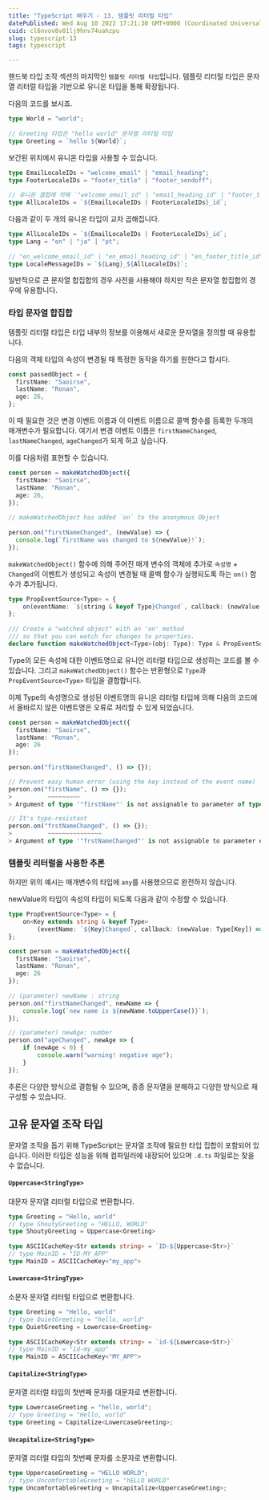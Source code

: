 ```yaml
---
title: "TypeScript 배우기 - 13. 템플릿 리터럴 타입"
datePublished: Wed Aug 10 2022 17:21:30 GMT+0000 (Coordinated Universal Time)
cuid: cl6nvov8v01lj9hnv74uahzpu
slug: typescript-13
tags: typescript

---
```


핸드북 타입 조작 섹션의 마지막인 `템플릿 리터럴 타입`입니다. 템플릿 리터럴 타입은 문자열 리터럴 타입을 기반으로 유니온 타입을 통해 확장됩니다.

다음의 코드를 보시죠.

```typescript
type World = "world";
 
// Greeting 타입은 "hello world" 문자열 리터럴 타입
type Greeting = `hello ${World}`;
```

보간된 위치에서 유니온 타입을 사용할 수 있습니다.

```typescript
type EmailLocaleIDs = "welcome_email" | "email_heading";
type FooterLocaleIDs = "footer_title" | "footer_sendoff";
 
// 유니온 결합에 의해 `"welcome_email_id" | "email_heading_id" | "footer_title_id" | "footer_sendoff_id"`으로 확장
type AllLocaleIDs = `${EmailLocaleIDs | FooterLocaleIDs}_id`;
```

다음과 같이 두 개의 유니온 타입이 교차 곱해집니다.

```typescript
type AllLocaleIDs = `${EmailLocaleIDs | FooterLocaleIDs}_id`;
type Lang = "en" | "ja" | "pt";
 
// "en_welcome_email_id" | "en_email_heading_id" | "en_footer_title_id" | "en_footer_sendoff_id" | "ja_welcome_email_id" | "ja_email_heading_id" | "ja_footer_title_id" | "ja_footer_sendoff_id" | "pt_welcome_email_id" | "pt_email_heading_id" | "pt_footer_title_id" | "pt_footer_sendoff_id"
type LocaleMessageIDs = `${Lang}_${AllLocaleIDs}`;
```

일반적으로 큰 문자열 합집합의 경우 사전을 사용해야 하지만 작은 문자열 합집합의 경우에 유용합니다.


### 타입 문자열 합집합

템플릿 리터럴 타입은 타입 내부의 정보를 이용해서 새로운 문자열을 정의할 때 유용합니다.

다음의 객체 타입의 속성이 변경될 때 특정한 동작을 하기를 원한다고 합시다.
```typescript
const passedObject = {
  firstName: "Saoirse",
  lastName: "Ronan",
  age: 26,
};
```

이 때 필요한 것은 변경 이벤트 이름과 이 이벤트 이름으로 콜백 함수를 등록한 두개의 매개변수가 필요합니다. 여기서 변경 이벤트 이름은 `firstNameChanged`, `lastNameChanged`, `ageChanged`가 되게 하고 싶습니다.

이를 다음처럼 표현할 수 있습니다.

```typescript
const person = makeWatchedObject({
  firstName: "Saoirse",
  lastName: "Ronan",
  age: 26,
});
 
// makeWatchedObject has added `on` to the anonymous Object
 
person.on("firstNameChanged", (newValue) => {
  console.log(`firstName was changed to ${newValue}!`);
});
```

`makeWatchedObject()` 함수에 의해 주어진 매개 변수의 객체에 추가로 `속성명` + `Changed`의 이벤트가 생성되고 속성이 변경될 때 콜벡 함수가 실행되도록 하는 `on()` 함수가 추가됩니다.

```typescript
type PropEventSource<Type> = {
    on(eventName: `${string & keyof Type}Changed`, callback: (newValue: any) => void): void;
};
 
/// Create a "watched object" with an 'on' method
/// so that you can watch for changes to properties.
declare function makeWatchedObject<Type>(obj: Type): Type & PropEventSource<Type>;
```

Type의 모든 속성에 대한 이벤트명으로 유니언 리터럴 타입으로 생성하는 코드를 볼 수 있습니다.
그리고 `makeWatchedObject()` 함수는 반환형으로 `Type`과 `PropEventSource<Type>` 타입을 결합합니다.

이제 Type의 속성명으로 생성된 이벤트명의 유니온 리터럴 타입에 의해 다음의 코드에서 올바르지 않은 이벤트명은 오류로 처리할 수 있게 되었습니다.

```typescript
const person = makeWatchedObject({
  firstName: "Saoirse",
  lastName: "Ronan",
  age: 26
});
 
person.on("firstNameChanged", () => {});

// Prevent easy human error (using the key instead of the event name)
person.on("firstName", () => {});
>          ~~~~~~~~~
> Argument of type '"firstName"' is not assignable to parameter of type '"firstNameChanged" | "lastNameChanged" | "ageChanged"'.

// It's typo-resistant
person.on("frstNameChanged", () => {});
>          ~~~~~~~~~~~~~~~
> Argument of type '"frstNameChanged"' is not assignable to parameter of type '"firstNameChanged" | "lastNameChanged" | "ageChanged"'.
```


### 템플릿 리터럴을 사용한 추론

하지만 위의 예시는 매개변수의 타입에 `any`를 사용했으므로 완전하지 않습니다. 

newValue의 타입이 속성의 타입이 되도록 다음과 같이 수정할 수 있습니다.

```typescript
type PropEventSource<Type> = {
    on<Key extends string & keyof Type>
        (eventName: `${Key}Changed`, callback: (newValue: Type[Key]) => void ): void;
};
```

```typescript
const person = makeWatchedObject({
  firstName: "Saoirse",
  lastName: "Ronan",
  age: 26
});
 
// (parameter) newName : string
person.on("firstNameChanged", newName => {
    console.log(`new name is ${newName.toUpperCase()}`);
});

// (parameter) newAge: number
person.on("ageChanged", newAge => {
    if (newAge < 0) {
        console.warn("warning! negative age");
    }
});
```

추론은 다양한 방식으로 결합될 수 있으며, 종종 문자열을 분해하고 다양한 방식으로 재구성할 수 있습니다.


## 고유 문자열 조작 타입

문자열 조작을 돕기 위해 TypeScript는 문자열 조작에 필요한 타입 집합이 포함되어 있습니다. 이러한 타입은 성능을 위해 컴파일러에 내장되어 있으며 `.d.ts` 파일로는 찾을 수 없습니다.

#### `Uppercase<StringType>`

대문자 문자열 리터럴 타입으로 변환합니다.

```typescript
type Greeting = "Hello, world"
// type ShoutyGreeting = "HELLO, WORLD"
type ShoutyGreeting = Uppercase<Greeting>
 
type ASCIICacheKey<Str extends string> = `ID-${Uppercase<Str>}`
// type MainID = "ID-MY_APP"
type MainID = ASCIICacheKey<"my_app">
```

#### `Lowercase<StringType>`

소문자 문자열 리터럴 타입으로 변환합니다.

```typescript
type Greeting = "Hello, world"
// type QuietGreeting = "hello, world"
type QuietGreeting = Lowercase<Greeting>
 
type ASCIICacheKey<Str extends string> = `id-${Lowercase<Str>}`
// type MainID = "id-my_app"
type MainID = ASCIICacheKey<"MY_APP">
```

#### `Capitalize<StringType>`

문자열 리터럴 타입의 첫번째 문자를 대문자로 변환합니다.

```typescript
type LowercaseGreeting = "hello, world";
// type Greeting = "Hello, world"
type Greeting = Capitalize<LowercaseGreeting>;
```

#### `Uncapitalize<StringType>`

문자열 리터럴 타입의 첫번째 문자를 소문자로 변환합니다.

```typescript
type UppercaseGreeting = "HELLO WORLD";
// type UncomfortableGreeting = "hELLO WORLD"
type UncomfortableGreeting = Uncapitalize<UppercaseGreeting>;
```
